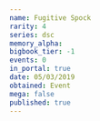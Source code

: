 ```yaml
---
name: Fugitive Spock
rarity: 4
series: dsc
memory_alpha:
bigbook_tier: -1
events: 0
in_portal: true
date: 05/03/2019
obtained: Event
mega: false
published: true
---
```



